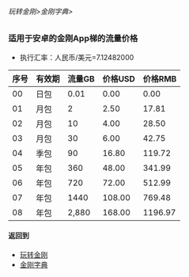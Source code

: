 ###### 玩转金刚>金刚字典>


### 适用于安卓的金刚App梯的流量价格

- 执行汇率：人民币/美元=7.12482000

|序号|有效期|流量GB|价格USD|价格RMB|
|------| ------| ------| ------|------| 
|00|日包| 0.01|0.00|0.00| 
|01|月包| 2|2.50|17.81|
|02|月包|10|4.00|28.50| 
|03|月包|30|6.00|42.75| 
|04|季包|90|16.80|119.72| 
|05|年包|360|48.00|341.99|
|06|年包|720|72.00|512.99|
|07|年包|1440|108.00|769.48|
|08|年包|2,880|168.00|1196.97|



#### 返回到
- [玩转金刚](https://github.com/a2zitpro/web/blob/master/LadderFree/A.md)
- [金刚字典](https://github.com/a2zitpro/web/blob/master/LadderFree/kkDictionary/KKDictionary.md)
